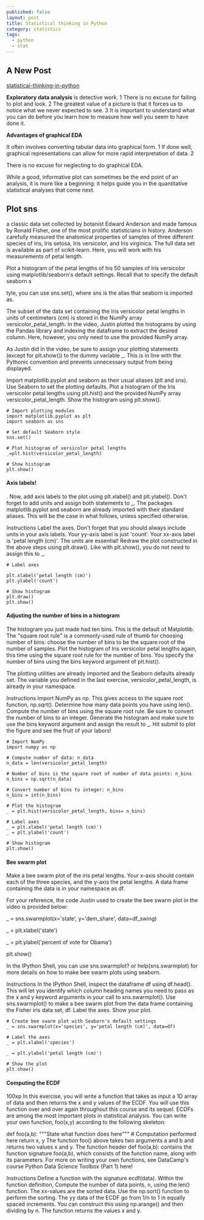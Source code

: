 ```yaml
---
published: false
layout: post
title: Statistical thinking in Python
category: statistics
tags:
  - python
  - stat
---
```

## A New Post


[statistical-thinking-in-python](https://campus.datacamp.com/courses/statistical-thinking-in-python-part-1/graphical-exploratory-data-analysis?ex=3)

**Exploratory data analysis** is detective work. 1
There is no excuse for failing to plot and look. 2
The greatest value of a picture is that it forces us to notice what we never expected to see. 3
It is important to understand what you can do before you learn how to measure how well you seem to have done it.


**Advantages of graphical EDA**

It often involves converting tabular data into graphical form. 1
If done well, graphical representations can allow for more rapid interpretation of data. 2

There is no excuse for neglecting to do graphical EDA.

While a good, informative plot can sometimes be the end point of an analysis, it is more like a beginning: it helps guide you in the quantitative statistical analyses that come next.



## Plot sns

a classic data set collected by botanist Edward Anderson and made famous by Ronald Fisher, one of the most prolific statisticians in history. Anderson carefully measured the anatomical properties of samples of three different species of iris, Iris setosa, Iris versicolor, and Iris virginica. The full data set is available as part of scikit-learn. Here, you will work with his measurements of petal length.

Plot a histogram of the petal lengths of his 50 samples of Iris versicolor using matplotlib/seaborn's default settings. Recall that to specify the default seaborn s


tyle, you can use sns.set(), where sns is the alias that seaborn is imported as.

The subset of the data set containing the Iris versicolor petal lengths in units of centimeters (cm) is stored in the NumPy array versicolor_petal_length. In the video, Justin plotted the histograms by using the Pandas library and indexing the dataframe to extract the desired column. Here, however, you only need to use the provided NumPy array.

As Justin did in the video, be sure to assign your plotting statements (except for plt.show()) to the dummy variable _. This is in line with the Pythonic convention and prevents unnecessary output from being displayed.

Import matplotlib.pyplot and seaborn as their usual aliases (plt and sns).
Use Seaborn to set the plotting defaults.
Plot a histogram of the Iris versicolor petal lengths using plt.hist() and the provided NumPy array versicolor_petal_length.
Show the histogram using plt.show().

```
# Import plotting modules
import matplotlib.pyplot as plt
import seaborn as sns

# Set default Seaborn style
sns.set()

# Plot histogram of versicolor petal lengths
_=plt.hist(versicolor_petal_length)

# Show histogram
plt.show()

```

#### Axis labels!

. Now, add axis labels to the plot using plt.xlabel() and plt.ylabel(). Don't forget to add units and assign both statements to _. The packages matplotlib.pyplot and seaborn are already imported with their standard aliases. This will be the case in what follows, unless specified otherwise.

Instructions
Label the axes. Don't forget that you should always include units in your axis labels. Your yy-axis label is just 'count'. Your xx-axis label is 'petal length (cm)'. The units are essential!
Redraw the plot constructed in the above steps using plt.draw(). Like with plt.show(), you do not need to assign this to _.



```
# Label axes

plt.xlabel('petal length (cm)')
plt.ylabel('count')

# Show histogram
plt.draw()
plt.show()
```


#### Adjusting the number of bins in a histogram

The histogram you just made had ten bins. This is the default of Matplotlib. The "square root rule" is a commonly-used rule of thumb for choosing number of bins: choose the number of bins to be the square root of the number of samples. Plot the histogram of Iris versicolor petal lengths again, this time using the square root rule for the number of bins. You specify the number of bins using the bins keyword argument of plt.hist().

The plotting utilities are already imported and the Seaborn defaults already set. The variable you defined in the last exercise, versicolor_petal_length, is already in your namespace.

Instructions
Import NumPy as np. This gives access to the square root function, np.sqrt().
Determine how many data points you have using len().
Compute the number of bins using the square root rule.
Be sure to convert the number of bins to an integer.
Generate the histogram and make sure to use the bins keyword argument and assign the result to _.
Hit submit to plot the figure and see the fruit of your labors!

```
# Import NumPy
import numpy as np

# Compute number of data: n_data
n_data = len(versicolor_petal_length)

# Number of bins is the square root of number of data points: n_bins
n_bins = np.sqrt(n_data)

# Convert number of bins to integer: n_bins
n_bins = int(n_bins)

# Plot the histogram
_ = plt.hist(versicolor_petal_length, bins= n_bins)

# Label axes
_ = plt.xlabel('petal length (cm)')
_ = plt.ylabel('count')

# Show histogram
plt.show()

```



#### Bee swarm plot

Make a bee swarm plot of the iris petal lengths. Your x-axis should contain each of the three species, and the y-axis the petal lengths. A data frame containing the data is in your namespace as df.

For your reference, the code Justin used to create the bee swarm plot in the video is provided below:

_ = sns.swarmplot(x='state', y='dem_share', data=df_swing)

_ = plt.xlabel('state')

_ = plt.ylabel('percent of vote for Obama')

plt.show()

In the IPython Shell, you can use sns.swarmplot? or help(sns.swarmplot) for more details on how to make bee swarm plots using seaborn.

Instructions
In the IPython Shell, inspect the dataframe df using df.head(). This will let you identify which column heading names you need to pass as the x and y keyword arguments in your call to sns.swarmplot().
Use sns.swarmplot() to make a bee swarm plot from the data frame containing the Fisher iris data set, df.
Label the axes.
Show your plot.



```
# Create bee swarm plot with Seaborn's default settings
_ = sns.swarmplot(x='species', y='petal length (cm)', data=df)

# Label the axes
_ = plt.xlabel('species')

_ = plt.ylabel('petal length (cm)')

# Show the plot
plt.show()

```



#### Computing the ECDF
100xp
In this exercise, you will write a function that takes as input a 1D array of data and then returns the x and y values of the ECDF. You will use this function over and over again throughout this course and its sequel. ECDFs are among the most important plots in statistical analysis. You can write your own function, foo(x,y) according to the following skeleton:

def foo(a,b):
    """State what function does here"""
    # Computation performed here
    return x, y
The function foo() above takes two arguments a and b and returns two values x and y. The function header def foo(a,b): contains the function signature foo(a,b), which consists of the function name, along with its parameters. For more on writing your own functions, see DataCamp's course Python Data Science Toolbox (Part 1) here!

Instructions
Define a function with the signature ecdf(data). Within the function definition,
Compute the number of data points, n, using the len() function.
The xx-values are the sorted data. Use the np.sort() function to perform the sorting.
The yy data of the ECDF go from 1/n to 1 in equally spaced increments. You can construct this using np.arange() and then dividing by n.
The function returns the values x and y.



